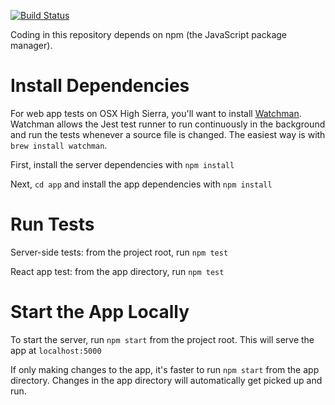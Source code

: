 [![Build Status](https://travis-ci.org/rosatolen/LeanStraTreegery.svg?branch=master)](https://travis-ci.org/rosatolen/LeanStraTreegery)

Coding in this repository depends on npm (the JavaScript package manager).

# Install Dependencies
For web app tests on OSX High Sierra, you'll want to install [Watchman](https://facebook.github.io/watchman/docs/install.html). Watchman allows the Jest test runner to run continuously in the background and run the tests whenever a source file is changed. The easiest way is with `brew install watchman`.

First, install the server dependencies with `npm install`

Next, `cd app` and install the app dependencies with `npm install`

# Run Tests
Server-side tests: from the project root, run `npm test`

React app test: from the app directory, run `npm test`
# Start the App Locally
To start the server, run `npm start` from the project root. This will serve the app at `localhost:5000`

If only making changes to the app, it's faster to run `npm start` from the app directory. Changes in the app directory will automatically get picked up and run.